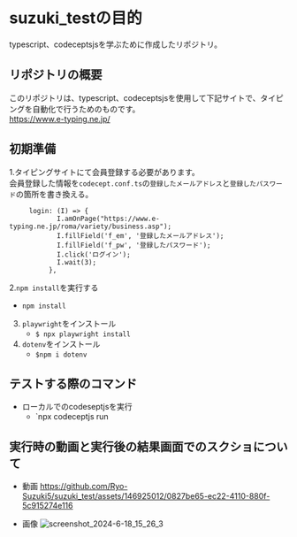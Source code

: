 ﻿# suzuki_testの目的

typescript、codeceptsjsを学ぶために作成したリポジトリ。


## リポジトリの概要

このリポジトリは、typescript、codeceptsjsを使用して下記サイトで、タイピングを自動化で行うためのものです。  
https://www.e-typing.ne.jp/


## 初期準備

1.タイピングサイトにて会員登録する必要があります。  
会員登録した情報を`codecept.conf.ts`の`登録したメールアドレス`と`登録したパスワード`の箇所を書き換える。
```
     login: (I) => {
            I.amOnPage("https://www.e-typing.ne.jp/roma/variety/business.asp");
            I.fillField('f_em', '登録したメールアドレス');
            I.fillField('f_pw', '登録したパスワード');
            I.click('ログイン');
            I.wait(3);
          },
```
2.`npm install`を実行する  
- `npm install`
3. `playwright`をインストール
   - `$ npx playwright install`
4. `dotenv`をインストール
   - `$npm i dotenv`


## テストする際のコマンド

- ローカルでのcodeseptjsを実行
  - `npx codeceptjs run
 


## 実行時の動画と実行後の結果画面でのスクショについて

- 動画
https://github.com/Ryo-Suzuki5/suzuki_test/assets/146925012/0827be65-ec22-4110-880f-5c915274e116



- 画像
![screenshot_2024-6-18_15_26_3](https://github.com/Ryo-Suzuki5/suzuki_test/assets/146925012/2ffd25fc-b01e-4cd2-9de1-01696779a838)




